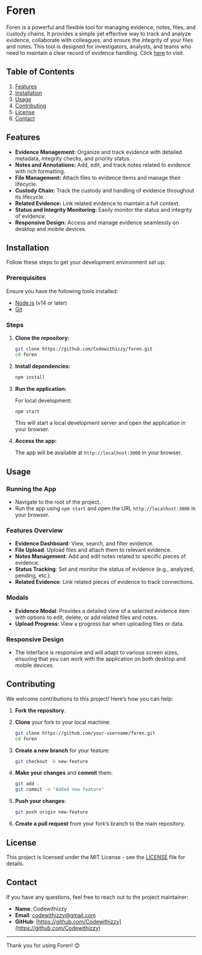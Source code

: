 
# Foren

Foren is a powerful and flexible tool for managing evidence, notes, files, and custody chains. It provides a simple yet effective way to track and analyze evidence, collaborate with colleagues, and ensure the integrity of your files and notes. This tool is designed for investigators, analysts, and teams who need to maintain a clear record of evidence handling.
Click [here](https://forenai.netlify.app/) to visit.


## Table of Contents

1. [Features](#features)
2. [Installation](#installation)
3. [Usage](#usage)
4. [Contributing](#contributing)
5. [License](#license)
6. [Contact](#contact)

## Features

- **Evidence Management:** Organize and track evidence with detailed metadata, integrity checks, and priority status.
- **Notes and Annotations:** Add, edit, and track notes related to evidence with rich formatting.
- **File Management:** Attach files to evidence items and manage their lifecycle.
- **Custody Chain:** Track the custody and handling of evidence throughout its lifecycle.
- **Related Evidence:** Link related evidence to maintain a full context.
- **Status and Integrity Monitoring:** Easily monitor the status and integrity of evidence.
- **Responsive Design:** Access and manage evidence seamlessly on desktop and mobile devices.

## Installation

Follow these steps to get your development environment set up:

### Prerequisites

Ensure you have the following tools installed:

- [Node.js](https://nodejs.org/) (v14 or later)
- [Git](https://git-scm.com/)

### Steps

1. **Clone the repository:**

   ```bash
   git clone https://github.com/Codewithizzy/foren.git
   cd foren
   ```

2. **Install dependencies:**

   ```bash
   npm install
   ```

3. **Run the application:**

   For local development:

   ```bash
   npm start
   ```

   This will start a local development server and open the application in your browser.

4. **Access the app:**

   The app will be available at `http://localhost:3000` in your browser.

## Usage

### Running the App

- Navigate to the root of the project.
- Run the app using `npm start` and open the URL `http://localhost:3000` in your browser.

### Features Overview

- **Evidence Dashboard**: View, search, and filter evidence.
- **File Upload**: Upload files and attach them to relevant evidence.
- **Notes Management**: Add and edit notes related to specific pieces of evidence.
- **Status Tracking**: Set and monitor the status of evidence (e.g., analyzed, pending, etc.).
- **Related Evidence**: Link related pieces of evidence to track connections.

### Modals

- **Evidence Modal**: Provides a detailed view of a selected evidence item with options to edit, delete, or add related files and notes.
- **Upload Progress**: View a progress bar when uploading files or data.

### Responsive Design

- The interface is responsive and will adapt to various screen sizes, ensuring that you can work with the application on both desktop and mobile devices.

## Contributing

We welcome contributions to this project! Here’s how you can help:

1. **Fork the repository**.
2. **Clone** your fork to your local machine:

   ```bash
   git clone https://github.com/your-username/foren.git
   cd foren
   ```

3. **Create a new branch** for your feature:

   ```bash
   git checkout -b new-feature
   ```

4. **Make your changes** and **commit** them:

   ```bash
   git add .
   git commit -m "Added new feature"
   ```

5. **Push your changes**:

   ```bash
   git push origin new-feature
   ```

6. **Create a pull request** from your fork’s branch to the main repository.

## License

This project is licensed under the MIT License - see the [LICENSE](LICENSE) file for details.

## Contact

If you have any questions, feel free to reach out to the project maintainer:

- **Name**: Codewithizzy
- **Email**: [codewithizzy@gmail.com](mailto:codewithizzy@gmail.com)
- **GitHub**: [https://github.com/Codewithizzy](https://github.com/Codewithizzy)

---

Thank you for using Foren! 😊
